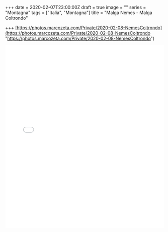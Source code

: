 +++
date = 2020-02-07T23:00:00Z
draft = true
image = ""
series = "Montagna"
tags = ["Italia", "Montagna"]
title = "Malga Nemes - Malga Coltrondo"

+++
[https://photos.marcozeta.com/Private/2020-02-08-NemesColtrondo](https://photos.marcozeta.com/Private/2020-02-08-NemesColtrondo "https://photos.marcozeta.com/Private/2020-02-08-NemesColtrondo")

<iframe src="[https://www.komoot.com/tour/112856515/embed?profile=1](https://www.komoot.com/tour/112856515/embed?profile=1 "https://www.komoot.com/tour/112856515/embed?profile=1")" width="100%" height="580" frameborder="0" scrolling="no"></iframe>